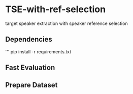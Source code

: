 # TSE-with-ref-selection
target speaker extraction with speaker reference selection

## Dependencies

'''
pip install -r requirements.txt

## Fast Evaluation

## Prepare Dataset

## 
